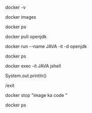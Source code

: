 docker -v

docker images

docker ps

docker pull openjdk

docker run --name JAVA -it -d openjdk

docker ps 

docker exec -it JAVA jshell 

System.out.println()



/exit

docker stop "image ka code "

docker ps

